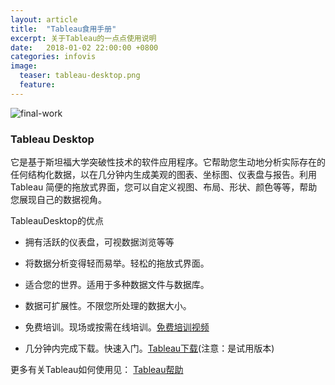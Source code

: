 ```yaml
---
layout: article
title:  "Tableau食用手册"
excerpt: 关于Tableau的一点点使用说明
date:   2018-01-02 22:00:00 +0800
categories: infovis
image: 
  teaser: tableau-desktop.png
  feature: 
---
```

![final-work](https://chenie233.github.io/images/tableau-desktop.png)



### Tableau Desktop
它是基于斯坦福大学突破性技术的软件应用程序。它帮助您生动地分析实际存在的任何结构化数据，以在几分钟内生成美观的图表、坐标图、仪表盘与报告。利用 Tableau 简便的拖放式界面，您可以自定义视图、布局、形状、颜色等等，帮助您展现自己的数据视角。

TableauDesktop的优点
- 拥有活跃的仪表盘，可视数据浏览等等

- 将数据分析变得轻而易举。轻松的拖放式界面。

- 适合您的世界。适用于多种数据文件与数据库。

- 数据可扩展性。不限您所处理的数据大小。

- 免费培训。现场或按需在线培训。[免费培训视频](https://www.tableau.com/zh-cn/learn/training)

- 几分钟内完成下载。快速入门。[Tableau下载](https://www.tableau.com/zh-cn/products/trial)(注意：是试用版本)


更多有关Tableau如何使用见： [Tableau帮助](http://onlinehelp.tableau.com/current/pro/desktop/zh-cn/help.htm#default.html)

